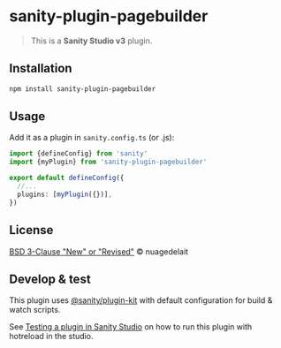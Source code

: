 # sanity-plugin-pagebuilder

> This is a **Sanity Studio v3** plugin.

## Installation

```sh
npm install sanity-plugin-pagebuilder
```

## Usage

Add it as a plugin in `sanity.config.ts` (or .js):

```ts
import {defineConfig} from 'sanity'
import {myPlugin} from 'sanity-plugin-pagebuilder'

export default defineConfig({
  //...
  plugins: [myPlugin({})],
})
```

## License

[BSD 3-Clause "New" or "Revised"](LICENSE) © nuagedelait

## Develop & test

This plugin uses [@sanity/plugin-kit](https://github.com/sanity-io/plugin-kit)
with default configuration for build & watch scripts.

See [Testing a plugin in Sanity Studio](https://github.com/sanity-io/plugin-kit#testing-a-plugin-in-sanity-studio)
on how to run this plugin with hotreload in the studio.
